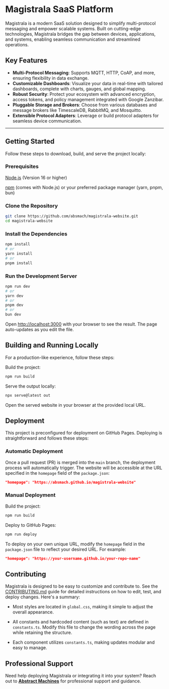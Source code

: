 # Magistrala SaaS Platform

Magistrala is a modern SaaS solution designed to simplify multi-protocol messaging and empower scalable systems. Built on cutting-edge technologies, Magistrala bridges the gap between devices, applications, and systems, enabling seamless communication and streamlined operations.

## Key Features

- **Multi-Protocol Messaging**: Supports MQTT, HTTP, CoAP, and more, ensuring flexibility in data exchange.
- **Customizable Dashboards**: Visualize your data in real-time with tailored dashboards, complete with charts, gauges, and global mapping.
- **Robust Security**: Protect your ecosystem with advanced encryption, access tokens, and policy management integrated with Google Zanzibar.
- **Pluggable Storage and Brokers**: Choose from various databases and message brokers like TimescaleDB, RabbitMQ, and Mosquitto.
- **Extensible Protocol Adapters**: Leverage or build protocol adapters for seamless device communication.

---

## Getting Started

Follow these steps to download, build, and serve the project locally:

### Prerequisites

[Node.js](https://nodejs.org/en) (Version 16 or higher)

[npm](https://docs.npmjs.com/) (comes with Node.js) or your preferred package manager (yarn, pnpm, bun)

### Clone the Repository

```bash
git clone https://github.com/absmach/magistrala-website.git
cd magistrala-website
```

### Install the Dependencies

```bash
npm install
# or
yarn install
# or
pnpm install
```

### Run the Development Server

```bash
npm run dev
# or
yarn dev
# or
pnpm dev
# or
bun dev
```

Open [http://localhost:3000](http://localhost:3000) with your browser to see the result. The page auto-updates as you edit the file.

## Building and Running Locally

For a production-like experience, follow these steps:

Build the project:

```bash
npm run build
```

Serve the output locally:

```bash
npx serve@latest out
```

Open the served website in your browser at the provided local URL.

## Deployment

This project is preconfigured for deployment on GitHub Pages. Deploying is straightforward and follows these steps:

### Automatic Deployment

Once a pull request (PR) is merged into the `main` branch, the deployment process will automatically trigger. The website will be accessible at the URL specified in the `homepage` field of the `package.json`:

```json
"homepage": "https://absmach.github.io/magistrala-website"
```

### Manual Deployment

Build the project:

```bash
npm run build
```

Deploy to GitHub Pages:

```bash
npm run deploy
```

To deploy on your own unique URL, modify the `homepage` field in the `package.json` file to reflect your desired URL. For example:

```json
"homepage": "https://your-username.github.io/your-repo-name"
```

## Contributing

Magistrala is designed to be easy to customize and contribute to. See the [CONTRIBUTING.md](./CONTRIBUTING.md) guide for detailed instructions on how to edit, test, and deploy changes. Here's a summary:

- Most styles are located in `global.css`, making it simple to adjust the overall appearance.

- All constants and hardcoded content (such as text) are defined in `constants.ts`. Modify this file to change the wording across the page while retaining the structure.

- Each component utilizes `constants.ts`, making updates modular and easy to manage.

## Professional Support

Need help deploying Magistrala or integrating it into your system? Reach out to **[Abstract Machines](https://abstractmachines.fr/)** for professional support and guidance.
